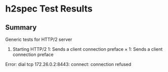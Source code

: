 # h2spec Test Results

## Summary

Generic tests for HTTP/2 server
  1. Starting HTTP/2
      1: Sends a client connection preface    × 1: Sends a client connection preface

Error: dial tcp 172.26.0.2:8443: connect: connection refused
